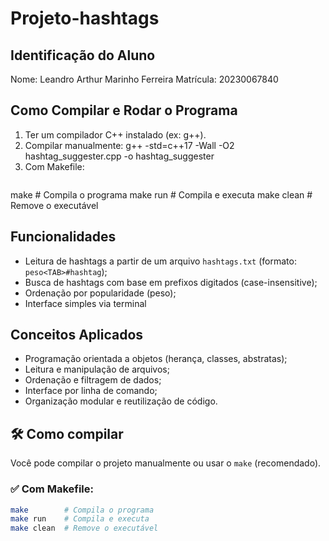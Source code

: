 # Projeto-hashtags

## Identificação do Aluno
Nome: Leandro Arthur Marinho Ferreira
Matrícula: 20230067840

## Como Compilar e Rodar o Programa
1. Ter um compilador C++ instalado (ex: g++).
2. Compilar manualmente:
   g++ -std=c++17 -Wall -O2 hashtag_suggester.cpp -o hashtag_suggester
3. Com Makefile:
   ```bash
make        # Compila o programa
make run    # Compila e executa
make clean  # Remove o executável

## Funcionalidades
- Leitura de hashtags a partir de um arquivo `hashtags.txt` (formato: `peso<TAB>#hashtag`);
- Busca de hashtags com base em prefixos digitados (case-insensitive);
- Ordenação por popularidade (peso);
- Interface simples via terminal

## Conceitos Aplicados
- Programação orientada a objetos (herança, classes, abstratas);
- Leitura e manipulação de arquivos;
- Ordenação e filtragem de dados;
- Interface por linha de comando;
- Organização modular e reutilização de código.

## 🛠️ Como compilar

Você pode compilar o projeto manualmente ou usar o `make` (recomendado).

### ✅ Com Makefile:

```bash
make        # Compila o programa
make run    # Compila e executa
make clean  # Remove o executável
